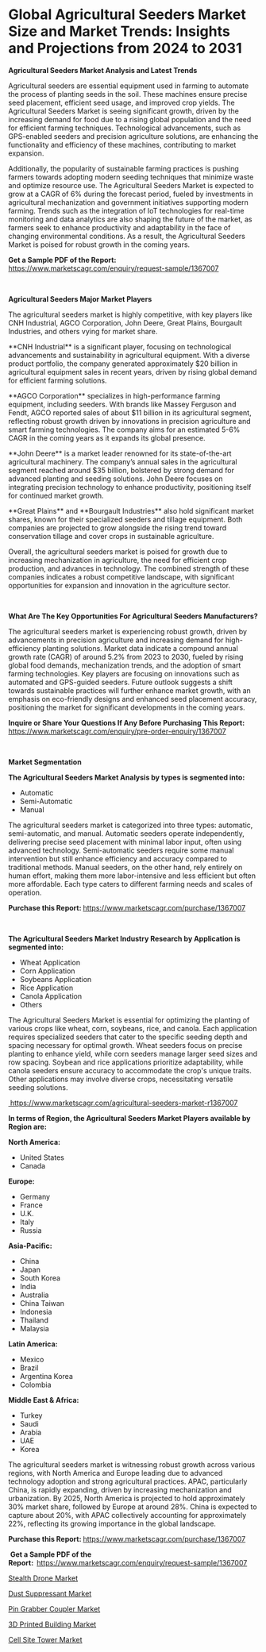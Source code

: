 <p><h1>Global Agricultural Seeders Market Size and Market Trends: Insights and Projections from 2024 to 2031</h1></p><p><strong>Agricultural Seeders Market Analysis and Latest Trends</strong></p>
<p><p>Agricultural seeders are essential equipment used in farming to automate the process of planting seeds in the soil. These machines ensure precise seed placement, efficient seed usage, and improved crop yields. The Agricultural Seeders Market is seeing significant growth, driven by the increasing demand for food due to a rising global population and the need for efficient farming techniques. Technological advancements, such as GPS-enabled seeders and precision agriculture solutions, are enhancing the functionality and efficiency of these machines, contributing to market expansion.</p><p>Additionally, the popularity of sustainable farming practices is pushing farmers towards adopting modern seeding techniques that minimize waste and optimize resource use. The Agricultural Seeders Market is expected to grow at a CAGR of 6% during the forecast period, fueled by investments in agricultural mechanization and government initiatives supporting modern farming. Trends such as the integration of IoT technologies for real-time monitoring and data analytics are also shaping the future of the market, as farmers seek to enhance productivity and adaptability in the face of changing environmental conditions. As a result, the Agricultural Seeders Market is poised for robust growth in the coming years.</p></p>
<p><strong>Get a Sample PDF of the Report:&nbsp;</strong> <a href="https://www.marketscagr.com/enquiry/request-sample/1367007?utm_campaign=1868&utm_medium=2&utm_source=Github&utm_content=ia&utm_term=26122024&utm_id=agricultural-seeders">https://www.marketscagr.com/enquiry/request-sample/1367007</a></p>
<p>&nbsp;</p>
<p><strong>Agricultural Seeders Major Market Players</strong></p>
<p><p>The agricultural seeders market is highly competitive, with key players like CNH Industrial, AGCO Corporation, John Deere, Great Plains, Bourgault Industries, and others vying for market share. </p><p>**CNH Industrial** is a significant player, focusing on technological advancements and sustainability in agricultural equipment. With a diverse product portfolio, the company generated approximately $20 billion in agricultural equipment sales in recent years, driven by rising global demand for efficient farming solutions.</p><p>**AGCO Corporation** specializes in high-performance farming equipment, including seeders. With brands like Massey Ferguson and Fendt, AGCO reported sales of about $11 billion in its agricultural segment, reflecting robust growth driven by innovations in precision agriculture and smart farming technologies. The company aims for an estimated 5-6% CAGR in the coming years as it expands its global presence.</p><p>**John Deere** is a market leader renowned for its state-of-the-art agricultural machinery. The company’s annual sales in the agricultural segment reached around $35 billion, bolstered by strong demand for advanced planting and seeding solutions. John Deere focuses on integrating precision technology to enhance productivity, positioning itself for continued market growth.</p><p>**Great Plains** and **Bourgault Industries** also hold significant market shares, known for their specialized seeders and tillage equipment. Both companies are projected to grow alongside the rising trend toward conservation tillage and cover crops in sustainable agriculture.</p><p>Overall, the agricultural seeders market is poised for growth due to increasing mechanization in agriculture, the need for efficient crop production, and advances in technology. The combined strength of these companies indicates a robust competitive landscape, with significant opportunities for expansion and innovation in the agriculture sector.</p></p>
<p>&nbsp;</p>
<p><strong>What Are The Key Opportunities For Agricultural Seeders Manufacturers?</strong></p>
<p><p>The agricultural seeders market is experiencing robust growth, driven by advancements in precision agriculture and increasing demand for high-efficiency planting solutions. Market data indicate a compound annual growth rate (CAGR) of around 5.2% from 2023 to 2030, fueled by rising global food demands, mechanization trends, and the adoption of smart farming technologies. Key players are focusing on innovations such as automated and GPS-guided seeders. Future outlook suggests a shift towards sustainable practices will further enhance market growth, with an emphasis on eco-friendly designs and enhanced seed placement accuracy, positioning the market for significant developments in the coming years.</p></p>
<p><strong>Inquire or Share Your Questions If Any Before Purchasing This Report:</strong> <a href="https://www.marketscagr.com/enquiry/pre-order-enquiry/1367007?utm_campaign=1868&utm_medium=2&utm_source=Github&utm_content=ia&utm_term=26122024&utm_id=agricultural-seeders">https://www.marketscagr.com/enquiry/pre-order-enquiry/1367007</a></p>
<p>&nbsp;</p>
<p><strong>Market Segmentation</strong></p>
<p><strong>The Agricultural Seeders Market Analysis by types is segmented into:</strong></p>
<p><ul><li>Automatic</li><li>Semi-Automatic</li><li>Manual</li></ul></p>
<p><p>The agricultural seeders market is categorized into three types: automatic, semi-automatic, and manual. Automatic seeders operate independently, delivering precise seed placement with minimal labor input, often using advanced technology. Semi-automatic seeders require some manual intervention but still enhance efficiency and accuracy compared to traditional methods. Manual seeders, on the other hand, rely entirely on human effort, making them more labor-intensive and less efficient but often more affordable. Each type caters to different farming needs and scales of operation.</p></p>
<p><strong>Purchase this Report:&nbsp;</strong><a href="https://www.marketscagr.com/purchase/1367007?utm_campaign=1868&utm_medium=2&utm_source=Github&utm_content=ia&utm_term=26122024&utm_id=agricultural-seeders">https://www.marketscagr.com/purchase/1367007</a></p>
<p>&nbsp;</p>
<p><strong>The Agricultural Seeders Market Industry Research by Application is segmented into:</strong></p>
<p><ul><li>Wheat Application</li><li>Corn Application</li><li>Soybeans Application</li><li>Rice Application</li><li>Canola Application</li><li>Others</li></ul></p>
<p><p>The Agricultural Seeders Market is essential for optimizing the planting of various crops like wheat, corn, soybeans, rice, and canola. Each application requires specialized seeders that cater to the specific seeding depth and spacing necessary for optimal growth. Wheat seeders focus on precise planting to enhance yield, while corn seeders manage larger seed sizes and row spacing. Soybean and rice applications prioritize adaptability, while canola seeders ensure accuracy to accommodate the crop's unique traits. Other applications may involve diverse crops, necessitating versatile seeding solutions.</p></p>
<p><a href="https://www.marketscagr.com/agricultural-seeders-market-r1367007?utm_campaign=1868&utm_medium=2&utm_source=Github&utm_content=ia&utm_term=26122024&utm_id=agricultural-seeders">&nbsp;https://www.marketscagr.com/agricultural-seeders-market-r1367007</a></p>
<p><strong>In terms of Region, the Agricultural Seeders Market Players available by Region are:</strong></p>
<p>
    <p> <strong> North America: </strong>
        <ul>
            <li>United States</li>
            <li>Canada</li>
        </ul>
        </p> 
    <p> <strong> Europe: </strong>
        <ul>
            <li>Germany</li>
            <li>France</li>
            <li>U.K.</li>
            <li>Italy</li>
            <li>Russia</li>
        </ul>
        </p> 
    <p> <strong> Asia-Pacific: </strong>
        <ul>
            <li>China</li>
            <li>Japan</li>
            <li>South Korea</li>
            <li>India</li>
            <li>Australia</li>
            <li>China Taiwan</li>
            <li>Indonesia</li>
            <li>Thailand</li>
            <li>Malaysia</li>
        </ul>
        </p> 
    <p> <strong> Latin America: </strong>
        <ul>
            <li>Mexico</li>
            <li>Brazil</li>
            <li>Argentina Korea</li>
            <li>Colombia</li>
        </ul>
        </p> 
    <p> <strong> Middle East & Africa: </strong>
        <ul>
            <li>Turkey</li>
            <li>Saudi</li>
            <li>Arabia</li>
            <li>UAE</li>
            <li>Korea</li>
        </ul>
    </p>
    </p>
<p><p>The agricultural seeders market is witnessing robust growth across various regions, with North America and Europe leading due to advanced technology adoption and strong agricultural practices. APAC, particularly China, is rapidly expanding, driven by increasing mechanization and urbanization. By 2025, North America is projected to hold approximately 30% market share, followed by Europe at around 28%. China is expected to capture about 20%, with APAC collectively accounting for approximately 22%, reflecting its growing importance in the global landscape.</p></p>
<p><strong>Purchase this Report: </strong><a href="https://www.marketscagr.com/purchase/1367007?utm_campaign=1868&utm_medium=2&utm_source=Github&utm_content=ia&utm_term=26122024&utm_id=agricultural-seeders">https://www.marketscagr.com/purchase/1367007</a></p>
<p>&nbsp;<strong>Get a Sample PDF of the Report:&nbsp;&nbsp;</strong><a href="https://www.marketscagr.com/enquiry/request-sample/1367007?utm_campaign=1868&utm_medium=2&utm_source=Github&utm_content=ia&utm_term=26122024&utm_id=agricultural-seeders">https://www.marketscagr.com/enquiry/request-sample/1367007</a></p>
<p><strong></strong></p>
<p><p><a href="https://www.linkedin.com/pulse/stealth-drone-market-size-types-share-forecast-research-qmx1e?utm_campaign=1868&utm_medium=2&utm_source=Github&utm_content=ia&utm_term=26122024&utm_id=agricultural-seeders">Stealth Drone Market</a></p><p><a href="https://www.linkedin.com/pulse/outlook-dust-suppressant-market-2024-2031-detailed-size-kdanf?utm_campaign=1868&utm_medium=2&utm_source=Github&utm_content=ia&utm_term=26122024&utm_id=agricultural-seeders">Dust Suppressant Market</a></p><p><a href="https://www.linkedin.com/pulse/pin-grabber-coupler-market-global-regional-analysis-focus-iceje?utm_campaign=1868&utm_medium=2&utm_source=Github&utm_content=ia&utm_term=26122024&utm_id=agricultural-seeders">Pin Grabber Coupler Market</a></p><p><a href="https://www.linkedin.com/pulse/3d-printed-building-market-outlook-from-2024-2031-trends-application-h43ff?utm_campaign=1868&utm_medium=2&utm_source=Github&utm_content=ia&utm_term=26122024&utm_id=agricultural-seeders">3D Printed Building Market</a></p><p><a href="https://www.linkedin.com/pulse/examination-market-segmentation-cell-site-tower-from-2024-2031-otqbe?utm_campaign=1868&utm_medium=2&utm_source=Github&utm_content=ia&utm_term=26122024&utm_id=agricultural-seeders">Cell Site Tower Market</a></p></p>